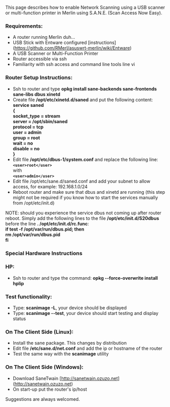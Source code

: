 This page describes how to enable Network Scanning using a USB scanner or multi-function printer in Merlin using S.A.N.E. (Scan Access Now Easy).

### Requirements:
* A router running Merlin duh...
* USB Stick with Entware configured [instructions] (https://github.com/RMerl/asuswrt-merlin/wiki/Entware)
* A USB Scanner or Multi-Function Printer
* Router accessible via ssh
* Familiarity with ssh access and command line tools line vi

### Router Setup Instructions:
* Ssh to router and type **opkg install sane-backends sane-frontends sane-libs
 dbus xinetd**
* Create file **/opt/etc/xinetd.d/saned** and put the following content:  
**service saned**  
**{**  
**socket_type = stream**  
**server = /opt/sbin/saned**  
**protocol = tcp**  
**user = admin**  
**group = root**  
**wait = no**  
**disable = no**  
**}**  
* Edit file **/opt/etc/dbus-1/system.conf** and replace the following line:  
**`<user>root</user>`**  
with  
**`<user>admin</user>`**  
* Edit file /opt/etc/sane.d/saned.conf and add your subnet to allow access, for example: 192.168.1.0/24
* Reboot router and make sure that dbus and xinetd are running (this step might not be required if you know how to start the services manually from /opt/etc/init.d)

NOTE: should you experience the service dbus not coming up after router reboot. Simply add the following lines to the file **/opt/etc/init.d/S20dbus** before the line **. /opt/etc/init.d/rc.func**:  
**if test -f /opt/var/run/dbus.pid; then**  
        **rm /opt/var/run/dbus.pid**  
**fi**

### Special Hardware Instructions
### HP:
* Ssh to router and type the command: **opkg --force-overwrite install hplip**

### Test functionality:
* Type: **scanimage -L**, your device should be displayed
* Type: **scanimage --test**, your device should start testing and display status

### On The Client Side (Linux):
* Install the sane package. This changes by distribution
* Edit file **/etc/sane.d/net.conf** and add the ip or hostname of the router
* Test the same way with the **scanimage** utility

### On The Client Side (Windows):
* Download SaneTwain [http://sanetwain.ozuzo.net] (http://sanetwain.ozuzo.net)
* On start-up put the router's ip/host

Suggestions are always welcomed.
 